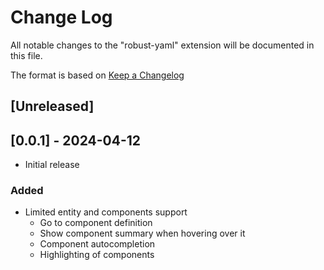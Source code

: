 # Change Log

All notable changes to the "robust-yaml" extension will be documented in this file.

The format is based on [Keep a Changelog](https://keepachangelog.com/en/1.1.0/)

## [Unreleased]

## [0.0.1] - 2024-04-12

* Initial release

### Added

* Limited entity and components support
  * Go to component definition
  * Show component summary when hovering over it
  * Component autocompletion
  * Highlighting of components
